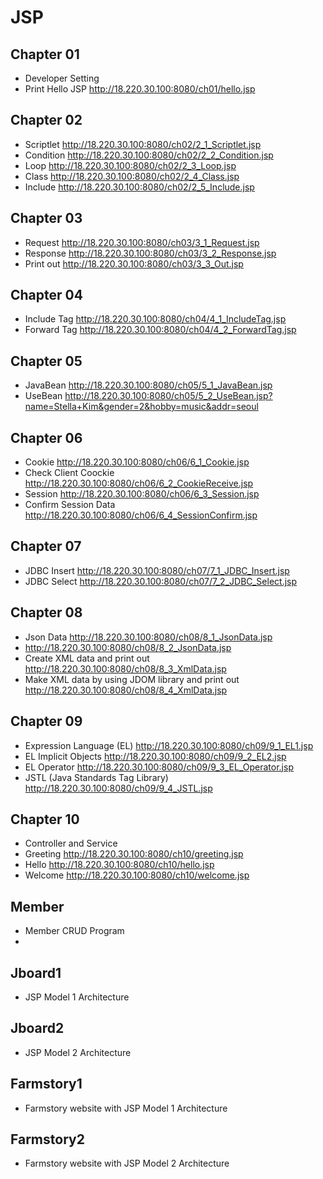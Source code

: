 # JSP

## Chapter 01
- Developer Setting
- Print Hello JSP http://18.220.30.100:8080/ch01/hello.jsp
## Chapter 02
- Scriptlet http://18.220.30.100:8080/ch02/2_1_Scriptlet.jsp
- Condition http://18.220.30.100:8080/ch02/2_2_Condition.jsp
- Loop http://18.220.30.100:8080/ch02/2_3_Loop.jsp
- Class http://18.220.30.100:8080/ch02/2_4_Class.jsp
- Include http://18.220.30.100:8080/ch02/2_5_Include.jsp
## Chapter 03
- Request http://18.220.30.100:8080/ch03/3_1_Request.jsp
- Response http://18.220.30.100:8080/ch03/3_2_Response.jsp
- Print out http://18.220.30.100:8080/ch03/3_3_Out.jsp
## Chapter 04
- Include Tag http://18.220.30.100:8080/ch04/4_1_IncludeTag.jsp
- Forward Tag http://18.220.30.100:8080/ch04/4_2_ForwardTag.jsp
## Chapter 05
- JavaBean http://18.220.30.100:8080/ch05/5_1_JavaBean.jsp
- UseBean http://18.220.30.100:8080/ch05/5_2_UseBean.jsp?name=Stella+Kim&gender=2&hobby=music&addr=seoul
## Chapter 06
- Cookie http://18.220.30.100:8080/ch06/6_1_Cookie.jsp
- Check Client Coockie http://18.220.30.100:8080/ch06/6_2_CookieReceive.jsp
- Session http://18.220.30.100:8080/ch06/6_3_Session.jsp
- Confirm Session Data http://18.220.30.100:8080/ch06/6_4_SessionConfirm.jsp
## Chapter 07
- JDBC Insert http://18.220.30.100:8080/ch07/7_1_JDBC_Insert.jsp
- JDBC Select http://18.220.30.100:8080/ch07/7_2_JDBC_Select.jsp
## Chapter 08
- Json Data http://18.220.30.100:8080/ch08/8_1_JsonData.jsp
- http://18.220.30.100:8080/ch08/8_2_JsonData.jsp
- Create XML data and print out http://18.220.30.100:8080/ch08/8_3_XmlData.jsp
- Make XML data by using JDOM library and print out http://18.220.30.100:8080/ch08/8_4_XmlData.jsp
## Chapter 09
- Expression Language (EL) http://18.220.30.100:8080/ch09/9_1_EL1.jsp
- EL Implicit Objects http://18.220.30.100:8080/ch09/9_2_EL2.jsp
- EL Operator http://18.220.30.100:8080/ch09/9_3_EL_Operator.jsp
- JSTL (Java Standards Tag Library) http://18.220.30.100:8080/ch09/9_4_JSTL.jsp
## Chapter 10
- Controller and Service
- Greeting http://18.220.30.100:8080/ch10/greeting.jsp
- Hello http://18.220.30.100:8080/ch10/hello.jsp
- Welcome http://18.220.30.100:8080/ch10/welcome.jsp
## Member
- Member CRUD Program
- 
## Jboard1
- JSP Model 1 Architecture
## Jboard2
- JSP Model 2 Architecture
## Farmstory1
- Farmstory website with JSP Model 1 Architecture
## Farmstory2
- Farmstory website with JSP Model 2 Architecture
